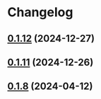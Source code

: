 # Changelog

## [0.1.12](https://github.com/tanghongxin/vue3-amap/compare/v0.1.11...v0.1.12) (2024-12-27)

## [0.1.11](https://github.com/tanghongxin/vue3-amap/compare/v0.1.10...v0.1.11) (2024-12-26)

## [0.1.8](https://github.com/tanghongxin/vue3-amap/compare/v0.1.7...v0.1.8) (2024-04-12)

